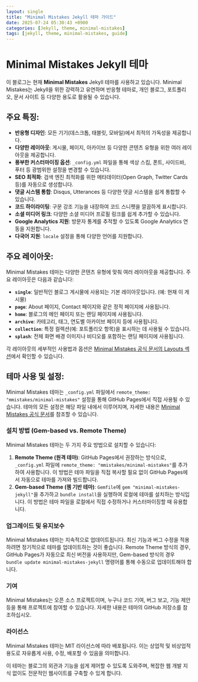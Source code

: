 ```yaml
---
layout: single
title: "Minimal Mistakes Jekyll 테마 가이드"
date: 2025-07-24 05:30:43 +0900
categories: [Jekyll, theme, minimal-mistakes]
tags: [jekyll, theme, minimal-mistakes, guide]
---
```


# Minimal Mistakes Jekyll 테마

이 블로그는 현재 **Minimal Mistakes** Jekyll 테마를 사용하고 있습니다. Minimal Mistakes는 Jekyll을 위한 강력하고 유연하며 반응형 테마로, 개인 블로그, 포트폴리오, 문서 사이트 등 다양한 용도로 활용될 수 있습니다.

## 주요 특징:

*   **반응형 디자인**: 모든 기기(데스크톱, 태블릿, 모바일)에서 최적의 가독성을 제공합니다.
*   **다양한 레이아웃**: 게시물, 페이지, 아카이브 등 다양한 콘텐츠 유형을 위한 여러 레이아웃을 제공합니다.
*   **풍부한 커스터마이징 옵션**: `_config.yml` 파일을 통해 색상 스킴, 폰트, 사이드바, 푸터 등 광범위한 설정을 변경할 수 있습니다.
*   **SEO 최적화**: 검색 엔진 최적화를 위한 메타데이터(Open Graph, Twitter Cards 등)를 자동으로 생성합니다.
*   **댓글 시스템 통합**: Disqus, Utterances 등 다양한 댓글 시스템을 쉽게 통합할 수 있습니다.
*   **코드 하이라이팅**: 구문 강조 기능을 내장하여 코드 스니펫을 깔끔하게 표시합니다.
*   **소셜 미디어 링크**: 다양한 소셜 미디어 프로필 링크를 쉽게 추가할 수 있습니다.
*   **Google Analytics 지원**: 방문자 통계를 추적할 수 있도록 Google Analytics 연동을 지원합니다.
*   **다국어 지원**: `locale` 설정을 통해 다양한 언어를 지원합니다.

## 주요 레이아웃:

Minimal Mistakes 테마는 다양한 콘텐츠 유형에 맞춰 여러 레이아웃을 제공합니다. 주요 레이아웃은 다음과 같습니다:

*   **`single`**: 일반적인 블로그 게시물에 사용되는 기본 레이아웃입니다. (예: 현재 이 게시물)
*   **`page`**: About 페이지, Contact 페이지와 같은 정적 페이지에 사용됩니다.
*   **`home`**: 블로그의 메인 페이지 또는 랜딩 페이지에 사용됩니다.
*   **`archive`**: 카테고리, 태그, 연도별 아카이브 페이지 등에 사용됩니다.
*   **`collection`**: 특정 컬렉션(예: 포트폴리오 항목)을 표시하는 데 사용될 수 있습니다.
*   **`splash`**: 전체 화면 배경 이미지나 비디오를 포함하는 랜딩 페이지에 사용됩니다.

각 레이아웃의 세부적인 사용법과 옵션은 [Minimal Mistakes 공식 문서의 Layouts 섹션](https://mmistakes.github.io/minimal-mistakes/docs/layouts/)에서 확인할 수 있습니다.

## 테마 사용 및 설정:

Minimal Mistakes 테마는 `_config.yml` 파일에서 `remote_theme: "mmistakes/minimal-mistakes"` 설정을 통해 GitHub Pages에서 직접 사용될 수 있습니다. 테마의 모든 설정은 해당 파일 내에서 이루어지며, 자세한 내용은 [Minimal Mistakes 공식 문서](https://mmistakes.github.io/minimal-mistakes/docs/quick-start-guide/)를 참조할 수 있습니다.

### 설치 방법 (Gem-based vs. Remote Theme)
Minimal Mistakes 테마는 두 가지 주요 방법으로 설치할 수 있습니다:

1.  **Remote Theme (원격 테마)**: GitHub Pages에서 권장하는 방식으로, `_config.yml` 파일에 `remote_theme: "mmistakes/minimal-mistakes"`를 추가하여 사용합니다. 이 방법은 테마 파일을 직접 복사할 필요 없이 GitHub Pages에서 자동으로 테마를 가져와 빌드합니다.
2.  **Gem-based Theme (젬 기반 테마)**: `Gemfile`에 `gem "minimal-mistakes-jekyll"`을 추가하고 `bundle install`을 실행하여 로컬에 테마를 설치하는 방식입니다. 이 방법은 테마 파일을 로컬에서 직접 수정하거나 커스터마이징할 때 유용합니다.

### 업그레이드 및 유지보수
Minimal Mistakes 테마는 지속적으로 업데이트됩니다. 최신 기능과 버그 수정을 적용하려면 정기적으로 테마를 업데이트하는 것이 좋습니다. Remote Theme 방식의 경우, GitHub Pages가 자동으로 최신 버전을 사용하지만, Gem-based 방식의 경우 `bundle update minimal-mistakes-jekyll` 명령어를 통해 수동으로 업데이트해야 합니다.

### 기여
Minimal Mistakes는 오픈 소스 프로젝트이며, 누구나 코드 기여, 버그 보고, 기능 제안 등을 통해 프로젝트에 참여할 수 있습니다. 자세한 내용은 테마의 GitHub 저장소를 참조하십시오.

### 라이선스
Minimal Mistakes 테마는 MIT 라이선스에 따라 배포됩니다. 이는 상업적 및 비상업적 용도로 자유롭게 사용, 수정, 배포할 수 있음을 의미합니다.

이 테마는 블로그의 외관과 기능을 쉽게 제어할 수 있도록 도와주며, 복잡한 웹 개발 지식 없이도 전문적인 웹사이트를 구축할 수 있게 합니다.
